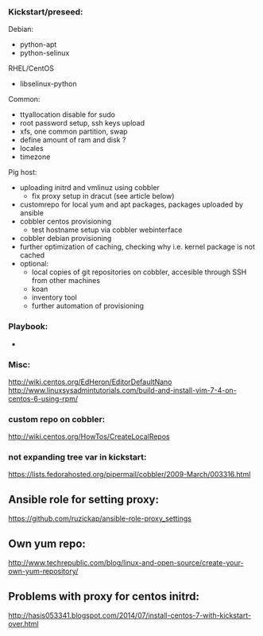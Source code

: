 ### Kickstart/preseed:
 Debian:
 - python-apt
 - python-selinux

 RHEL/CentOS
 - libselinux-python

 Common:
 - ttyallocation disable for sudo
 - root password setup, ssh keys upload
 - xfs, one common partition, swap
 - define amount of ram and disk ?
 - locales
 - timezone

Pig host:
 - uploading initrd and vmlinuz using cobbler
   - fix proxy setup in dracut (see article below)
 - customrepo for local yum and apt packages, packages uploaded by ansible
 - cobbler centos provisioning
   - test hostname setup via cobbler webinterface
 - cobbler debian provisioning
 - further optimization of caching, checking why i.e. kernel package is not cached
 - optional:
    - local copies of git repositories on cobbler, accesible through SSH from
      other machines
    - koan
    - inventory tool
    - further automation of provisioning

### Playbook:
- <None>

### Misc:
http://wiki.centos.org/EdHeron/EditorDefaultNano
http://www.linuxsysadmintutorials.com/build-and-install-vim-7-4-on-centos-6-using-rpm/

### custom repo on cobbler:
http://wiki.centos.org/HowTos/CreateLocalRepos

### not expanding tree var in kickstart:
https://lists.fedorahosted.org/pipermail/cobbler/2009-March/003316.html

## Ansible role for setting proxy:
https://github.com/ruzickap/ansible-role-proxy_settings

## Own yum repo:
http://www.techrepublic.com/blog/linux-and-open-source/create-your-own-yum-repository/

## Problems with proxy for centos initrd:
http://hasis053341.blogspot.com/2014/07/install-centos-7-with-kickstart-over.html
